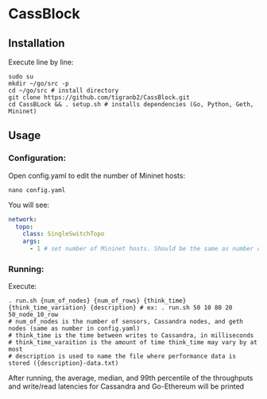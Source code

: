 # CassBlock
## Installation
Execute line by line:
```shell
sudo su 
mkdir ~/go/src -p
cd ~/go/src # install directory 
git clone https://github.com/tigranb2/CassBlock.git
cd CassBLock && . setup.sh # installs dependencies (Go, Python, Geth, Mininet)
```

## Usage
### Configuration: 
Open config.yaml to edit the number of Mininet hosts:
```shell
nano config.yaml
```
You will see:
```yaml
network:
  topo:
    class: SingleSwitchTopo
    args:
      - 1 # set number of Mininet hosts. Should be the same as number of nodes
```    

### Running:
Execute:
```shell
. run.sh {num_of_nodes} {num_of_rows} {think_time} {think_time_variation} {description} # ex: . run.sh 50 10 80 20 50_node_10_row
# num_of_nodes is the number of sensors, Cassandra nodes, and geth nodes (same as number in config.yaml)
# think_time is the time between writes to Cassandra, in milliseconds
# think_time_varaition is the amount of time think_time may vary by at most
# description is used to name the file where performance data is stored ({description}-data.txt)
```

After running, the average, median, and 99th percentile of the throughputs and write/read latencies for Cassandra and Go-Ethereum will be printed
